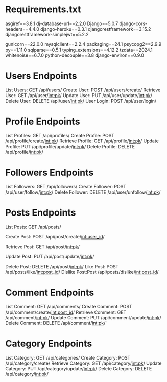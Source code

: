 # Requirements.txt

asgiref==3.8.1
dj-database-url==2.2.0
Django==5.0.7
django-cors-headers==4.4.0
django-heroku==0.3.1
djangorestframework==3.15.2
djangorestframework-simplejwt==5.2.2

gunicorn==22.0.0
mysqlclient==2.2.4
packaging==24.1
psycopg2==2.9.9
py==1.11.0
sqlparse==0.5.1
typing_extensions==4.12.2
tzdata==2024.1
whitenoise==6.7.0
python-decouple==3.8
django-environ==0.9.0

# Users Endpoints
List Users: GET /api/users/
Create User: POST /api/users/create/
Retrieve User: GET /api/user/<int:pk>/
Update User: PUT /api/user/update/<int:pk>/
Delete User: DELETE /api/user/<int:pk>/
User Login: POST /api/user/login/


# Profile Endpoints
List Profiles: GET /api/profiles/
Create Profile: POST /api/profile/create/<int:pk>/
Retrieve Profile: GET /api/profile/<int:pk>/
Update Profile: PUT /api/profile/update/<int:pk>/
Delete Profile: DELETE /api/profile/<int:pk>/

# Followers Endpoints
List Followers: GET /api/followers/
Create Follower: POST /api/user/follow/<int:pk>/
Delete Follower: DELETE /api/user/unfollow/<int:pk>/

# Posts Endpoints
List Posts: GET /api/posts/

Create Post: POST /api/post/create/<int:user_id>/

Retrieve Post: GET /api/post/<int:pk>/

Update Post: PUT /api/post/update/<int:pk>/

Delete Post: DELETE /api/post/<int:pk>/
Like Post: POST /api/posts/like/<int:post_id>/
Dislike Post:Post /api/posts/dislike/<int:post_id>/

# Comment Endpoints
List Comment: GET /api/comments/
Create Comment: POST /api/comment/create/<int:post_id>/
Retrieve Comment: GET /api/comment/<int:pk>/
Update Comment: PUT /api/comment/update/<int:pk>/
Delete Comment: DELETE /api/comment/<int:pk>/'

# Category Endpoints
List Category: GET /api/categories/
Create Category: POST /api/category/create/
Retrieve Category: GET /api/category/<int:pk>/
Update Category: PUT /api/category/update/<int:pk>/
Delete Category: DELETE /api/category/<int:pk>/
